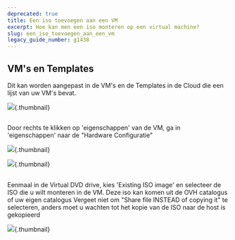 ```yaml
---
deprecated: true
title: Een iso toevoegen aan een VM
excerpt: Hoe kan men een iso monteren op een virtual machine?
slug: een_iso_toevoegen_aan_een_vm
legacy_guide_number: g1438
---
```



## VM's en Templates
Dit kan worden aangepast in de VM's en de Templates in de Cloud die een lijst van uw VM's bevat.

![](images/img_1976.jpg){.thumbnail}


## 
Door rechts te klikken op 'eigenschappen' van de VM, ga in 'eigenschappen' naar de "Hardware Configuratie"

![](images/img_1977.jpg){.thumbnail}

![](images/img_1978.jpg){.thumbnail}


## 
Eenmaal in de Virtual DVD drive, kies 'Existing ISO image' en selecteer de ISO die u wilt monteren in de VM.
Deze iso kan komen uit de OVH catalogus of uw eigen catalogus
Vergeet niet om "Share file INSTEAD of copying it" te selecteren, anders moet u wachten tot het kopie van de ISO naar de host is gekopieerd

![](images/img_1979.jpg){.thumbnail}

